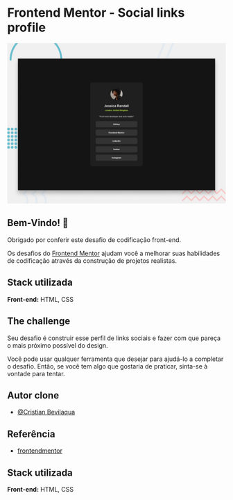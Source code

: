 # Frontend Mentor - Social links profile

![Design preview for the Social links profile coding challenge](./design/desktop-preview.jpg)

## Bem-Vindo! 👋

Obrigado por conferir este desafio de codificação front-end.

Os desafios do [Frontend Mentor](https://www.frontendmentor.io) ajudam você a melhorar suas habilidades de codificação através da construção de projetos realistas.

## Stack utilizada

**Front-end:** HTML, CSS

## The challenge

Seu desafio é construir esse perfil de links sociais e fazer com que pareça o mais próximo possível do design.

Você pode usar qualquer ferramenta que desejar para ajudá-lo a completar o desafio. Então, se você tem algo que gostaria de praticar, sinta-se à vontade para tentar.

## Autor clone

- [@Cristian Bevilaqua](https://github.com/Kemeker)

## Referência

- [frontendmentor](https://www.frontendmentor.io/challenges/social-links-profile-UG32l9m6dQ)

## Stack utilizada

**Front-end:** HTML, CSS